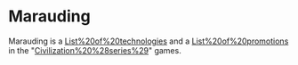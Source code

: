 # Marauding

Marauding is a [List%20of%20technologies](technology) and a [List%20of%20promotions](promotion) in the "[Civilization%20%28series%29](Civilization)" games.